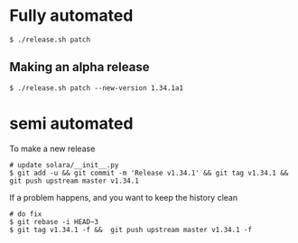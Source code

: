 
# Fully automated

    $ ./release.sh patch


## Making an alpha release


    $ ./release.sh patch --new-version 1.34.1a1


# semi automated
To make a new release
```
# update solara/__init__.py
$ git add -u && git commit -m 'Release v1.34.1' && git tag v1.34.1 && git push upstream master v1.34.1
```


If a problem happens, and you want to keep the history clean
```
# do fix
$ git rebase -i HEAD~3
$ git tag v1.34.1 -f &&  git push upstream master v1.34.1 -f
```
